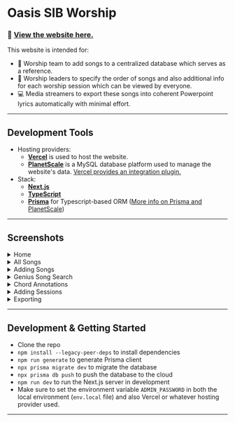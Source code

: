 # Oasis SIB Worship

### 🎵 [View the website here.](http://oasis-sib-worship.vercel.app/)

This website is intended for:
* 🎵 Worship team to add songs to a centralized database which serves as a reference.
* 📝 Worship leaders to specify the order of songs and also additional info for each worship session which can be viewed by everyone.
* 💻 Media streamers to export these songs into coherent Powerpoint lyrics automatically with minimal effort.

***

## Development Tools
* Hosting providers:
    * **[Vercel](https://vercel.com/)** is used to host the website.
    * **[PlanetScale](https://planetscale.com/)** is a MySQL database platform used to manage the website's data. [Vercel provides an integration plugin.](https://vercel.com/integrations/planetscale)
* Stack:
    * **[Next.js](https://nextjs.org/)**
    * **[TypeScript](https://www.typescriptlang.org/)**
    * **[Prisma](https://www.prisma.io/)** for Typescript-based ORM ([More info on Prisma and PlanetScale](https://www.prisma.io/planetscale))

***

## Screenshots

<details>
<summary>Home</summary>

![Home](https://i.imgur.com/AQigwrR.png)

</details>

<details>
<summary>All Songs</summary>

![All_Songs](https://i.imgur.com/KRQ9yzJ.png)

</details>

<details>
<summary>Adding Songs</summary>

![Add_Song](https://i.imgur.com/VLhNUx8.png)

</details>

<details>
<summary>Genius Song Search</summary>

![Genius_Song_Search1](https://i.imgur.com/Pv8otOz.png)

***

![Genius_Song_Search2](https://i.imgur.com/2l5xRK0.png)

</details>

<details>
<summary>Chord Annotations</summary>

![Chord_Annotations1](https://i.imgur.com/A0t6F9K.png)
![Chord_Annotations2](https://i.imgur.com/GnJ8R9o.png)
![Chord_Annotations3](https://i.imgur.com/zGBJavx.png)

</details>

<details>
<summary>Adding Sessions</summary>

![Add_Session1](https://i.imgur.com/DRkG9jB.png)
![Add_Session2](https://i.imgur.com/crRNyYu.png)

</details>

<details>
<summary>Exporting</summary>

![Export1](https://i.imgur.com/Z3VecMp.png)
![Export2](https://i.imgur.com/R9S4Xud.png)

</details>


***

## Development & Getting Started

* Clone the repo
* `npm install --legacy-peer-deps` to install dependencies
* `npm run generate` to generate Prisma client
* `npx prisma migrate dev` to migrate the database
* `npx prisma db push` to push the database to the cloud
* `npm run dev` to run the Next.js server in development
* Make sure to set the environment variable `ADMIN_PASSWORD` in both the local environment (`env.local` file) and also Vercel or whatever hosting provider used.

***

